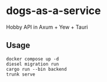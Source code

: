 # dogs-as-a-service
Hobby API in Axum + Yew + Tauri

## Usage
```
docker compose up -d
diesel migration run
cargo run --bin backend
trunk serve
```